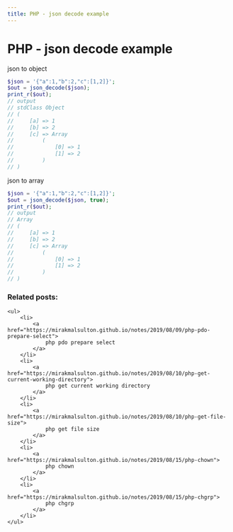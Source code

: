 ```yaml
---
title: PHP - json decode example
---
```


<h1 class="header">PHP - json decode example</h1>

json to object
```php
$json = '{"a":1,"b":2,"c":[1,2]}';
$out = json_decode($json);
print_r($out);
// output
// stdClass Object
// (
//     [a] => 1
//     [b] => 2
//     [c] => Array
//         (
//             [0] => 1
//             [1] => 2
//         )
// )
```

json to array
```php
$json = '{"a":1,"b":2,"c":[1,2]}';
$out = json_decode($json, true);
print_r($out);
// output
// Array
// (
//     [a] => 1
//     [b] => 2
//     [c] => Array
//         (
//             [0] => 1
//             [1] => 2
//         )
// )
```


<div class="related_posts_block">
    <h3>Related posts:</h3>

    <ul>
        <li>
            <a href="https://mirakmalsulton.github.io/notes/2019/08/09/php-pdo-prepare-select">
                php pdo prepare select
            </a>
        </li>
        <li>
            <a href="https://mirakmalsulton.github.io/notes/2019/08/10/php-get-current-working-directory">
                php get current working directory
            </a>
        </li>
        <li>
            <a href="https://mirakmalsulton.github.io/notes/2019/08/10/php-get-file-size">
                php get file size
            </a>
        </li>
		<li>
            <a href="https://mirakmalsulton.github.io/notes/2019/08/15/php-chown">
                php chown
            </a>
        </li>
		<li>
            <a href="https://mirakmalsulton.github.io/notes/2019/08/15/php-chgrp">
                php chgrp
            </a>
        </li>
    </ul>
</div>
